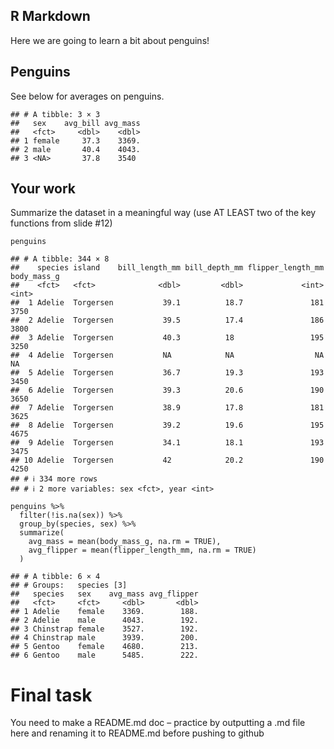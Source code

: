 ## R Markdown

Here we are going to learn a bit about penguins!

## Penguins

See below for averages on penguins.

    ## # A tibble: 3 × 3
    ##   sex    avg_bill avg_mass
    ##   <fct>     <dbl>    <dbl>
    ## 1 female     37.3    3369.
    ## 2 male       40.4    4043.
    ## 3 <NA>       37.8    3540

## Your work

Summarize the dataset in a meaningful way (use AT LEAST two of the key
functions from slide \#12)

    penguins

    ## # A tibble: 344 × 8
    ##    species island    bill_length_mm bill_depth_mm flipper_length_mm body_mass_g
    ##    <fct>   <fct>              <dbl>         <dbl>             <int>       <int>
    ##  1 Adelie  Torgersen           39.1          18.7               181        3750
    ##  2 Adelie  Torgersen           39.5          17.4               186        3800
    ##  3 Adelie  Torgersen           40.3          18                 195        3250
    ##  4 Adelie  Torgersen           NA            NA                  NA          NA
    ##  5 Adelie  Torgersen           36.7          19.3               193        3450
    ##  6 Adelie  Torgersen           39.3          20.6               190        3650
    ##  7 Adelie  Torgersen           38.9          17.8               181        3625
    ##  8 Adelie  Torgersen           39.2          19.6               195        4675
    ##  9 Adelie  Torgersen           34.1          18.1               193        3475
    ## 10 Adelie  Torgersen           42            20.2               190        4250
    ## # ℹ 334 more rows
    ## # ℹ 2 more variables: sex <fct>, year <int>

    penguins %>%
      filter(!is.na(sex)) %>%
      group_by(species, sex) %>%
      summarize(
        avg_mass = mean(body_mass_g, na.rm = TRUE),
        avg_flipper = mean(flipper_length_mm, na.rm = TRUE)
      )

    ## # A tibble: 6 × 4
    ## # Groups:   species [3]
    ##   species   sex    avg_mass avg_flipper
    ##   <fct>     <fct>     <dbl>       <dbl>
    ## 1 Adelie    female    3369.        188.
    ## 2 Adelie    male      4043.        192.
    ## 3 Chinstrap female    3527.        192.
    ## 4 Chinstrap male      3939.        200.
    ## 5 Gentoo    female    4680.        213.
    ## 6 Gentoo    male      5485.        222.

# Final task

You need to make a README.md doc – practice by outputting a .md file
here and renaming it to README.md before pushing to github
